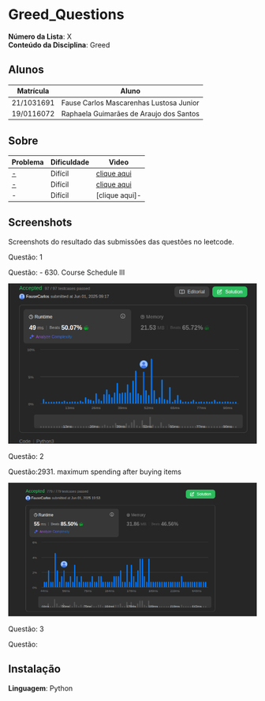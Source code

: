 # Greed_Questions

**Número da Lista**: X<br>
**Conteúdo da Disciplina**: Greed<br>

## Alunos
|Matrícula | Aluno |
| -- | -- |
| 21/1031691  |  Fause Carlos Mascarenhas Lustosa Junior |
| 19/0116072  |  Raphaela Guimarães de Araujo dos Santos |

## Sobre 

|Problema | Dificuldade |Vìdeo |
| -- | -- |-- |
| [-](-) |  Difícil|[clique aqui](-) |
| [-](-) |  Difícil|[clique aqui](-) |
| - |  Difícil|[clique aqui]- |


## Screenshots
Screenshots do resultado das submissões das questões no leetcode.

Questão: 1


Questão: - 630. Course Schedule III
<div align="center">
    <img src="./Course Schedule III/Schedule.png" alt="Second Minimum Time to Reach Destination Screenshot" width="600">
</div>


Questão: 2


Questão:2931. maximum spending after buying items
<div align="center">
    <img src="./maximum-spending-after-buying-items/maximumSpending.png" alt="Swim in Rising Water Screenshot" width="600">
</div>


Questão: 3


Questão: 

## Instalação 
**Linguagem**: Python<br>




